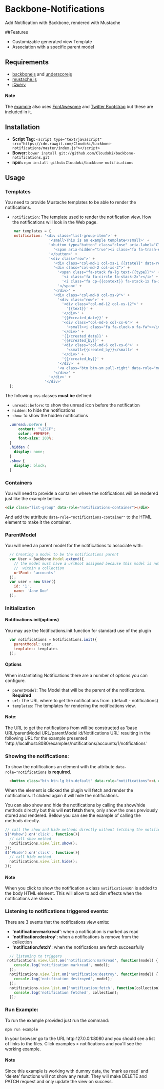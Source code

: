 # Backbone-Notifications

Add Notification with Backbone, rendered with Mustache

##Features

- Customizable generated view Template
- Association with a specific parent model

## Requirements

- [backbonejs](http://backbonejs.org/) and [underscorejs](http://underscorejs.org/)
- [mustache.js](https://github.com/janl/mustache.js)
- [jQuery](https://jquery.com/)

#### Note
The [example](https://github.com/Cloudoki/backbone-notifications/tree/master/examples/notifications) also uses [FontAwesome](http://fortawesome.github.io/Font-Awesome/) and [Twitter Bootstrap](http://getbootstrap.com/) but these are included in it.

## Installation

- **Script Tag:** `<script type="text/javascript" src="https://cdn.rawgit.com/Cloudoki/backbone-notifications/master/index.js"></script>`
- **Bower:** `bower install git://github.com/Cloudoki/backbone-notifications.git`
- **npm:** `npm install github:Cloudoki/backbone-notifications`

##  Usage

### Templates

You need to provide Mustache templates to be able to render the notifications.
- `notification`: The template used to render the notification view. How the notifications will look in the Web page.

```javascript
    var templates = {
    notification: '<div class="list-group-item">' +
                    '<small>This is an example template</small>' +
                    '<button type="button" class="close" aria-label="Close">' +
                      '<span aria-hidden="true"><i class="fa fa-trash-o"></i></span>' +
                    '</button>' +
                    '<div class="row">' +
                      '<div class="col-md-1 col-xs-1 {{state}}" data-role="state"></div>' +
                      '<div class="col-md-2 col-xs-2">' +
                        '<span class="fa-stack fa-lg text-{{type}}">' +
                          '<i class="fa fa-circle fa-stack-2x"></i>' +
                          '<i class="fa cp-{{context}} fa-stack-1x fa-inverse"></i>' +
                        '</span>' +
                      '</div>' +
                      '<div class="col-md-9 col-xs-9">' +
                        '<div class="row">' +
                          '<div class="col-md-12 col-xs-12">' +
                            '{{text}}' +
                          '</div>' +
                          '{{#created_date}}' +
                          '<div class="col-md-6 col-xs-6">' +
                            '<small><i class="fa fa-clock-o fa-fw"></i>{{created_date}}</small>' +
                          '</div>' +
                          '{{/created_date}}' +
                          '{{#created_by}}' +
                          '<div class="col-md-6 col-xs-6">' +
                            '<small>{{created_by}}</small>' +
                          '</div>' +
                          '{{/created_by}}' +
                        '</div>' +
                        '<a class="btn btn-sm pull-right" data-role="markread">mark as read</a>' +
                      '</div>' +
                    '</div>' +
                  '</div>'
  };
```

The following css classes **must be** defined:
- `unread::before`: to show the unread icon before the notification
- `hidden`: to hide the notifications
- `show`: to show the hidden notifications

```css
  .unread::before {
      content: "\25CF";
      color: #9F9F9F;
      font-size: 200%;
  }
  .hidden {
    display: none;
  }
  .show {
    display: block;
  }
```

### Containers

You will need to provide a container where the notifications will be rendered just like the example bellow.

```html
<div class="list-group" data-role="notifications-container"></div>
```

And add the attribute `data-role="notifications-container"` to the HTML element to make it the container.

### ParentModel

You will need an parent model for the notifications to associate with:

```javascript
  // Creating a model to be the notifications parent
  var User = Backbone.Model.extend({
    // the model must have a urlRoot assigned because this model is not
    //  within a collection
    urlRoot: 'accounts'
  });
  var user = new User({
    id: '1',
    name: 'Jane Doe'
  });
```

### Initialization

#### Notifications.init(options)

You may use the Notifications.init function for standard use of the plugin

```javascript
  var notifications = Notifications.init({
    parentModel: user,
    templates: templates
  });
```

#### Options

When instantiating Notifications there are a number of options you can configure.
- `parentModel`: The Model that will be the parent of the notifications. **Required**
- `url`: The URL where to get the notifications from. (default - notifications)
- `templates`: The templates for rendering the notifications view.

#### Note:
The URL to get the notifications from will be constructed as 'base URL/parentModel URL/parentModel id/Notifications URL' resulting in the following URL for the example presented 'http://localhost:8080/examples/notifications/accounts/1/notifications'

### Showing the notifications:

To show the notifications an element with the attribute `data-role="notifications` is **required**.

```html
  <button class="btn btn-lg btn-default" data-role="notifications"><i class="fa fa-bell"></i></button>
```
When the element is clicked the plugin will fetch and render the notifications. If clicked again it will hide the notifications.

You can also show and hide the notifications by calling the show/hide methods directly but this will **not fetch** them, only show the ones previously stored and rendered.
Bellow you can see the example of calling the methods directly.

```javascript
// call the show and hide methods directly without fetching the notifications
$('#show').on('click', function(){
  // call show method
  notifications.view.list.show();
});
$('#hide').on('click', function(){
  // call hide method
  notifications.view.list.hide();
});
```

#### Note
When you click to show the notification a class ```notificationsOn``` is added to the body HTML element. This will allow to add dim effects when the notifications are shown.

### Listening to notifications triggered events:

There are 3 events that the notifications view emits:
- **'notification:markread'**: when a notification is marked as read
- **'notification:destroy'**: when a notifications is remove from the collection
- **'notification:fetch'**: when the notifications are fetch successfully

```javascript
  // listening to triggers
 notifications.view.list.on('notification:markread', function(model) {
    console.log('notification markread', model);
  });
  notifications.view.list.on('notification:destroy', function(model) {
    console.log('notification destroyed', model);
  });
  notifications.view.list.on('notification:fetch', function(collection) {
    console.log('notification fetched', collection);
  });
```

### Run Example:
To run the example provided just run the command:
```
npm run example
```
In your browser go to the URL http:127.0.0.1:8080 and you should see a list of links to the files. Click examples > notifications and you'll see the working example.

#### Note 
Since this example is working with dummy data, the 'mark as read' and 'delete' functions will not show any result. They will make DELETE and PATCH request and only update the view on success.
